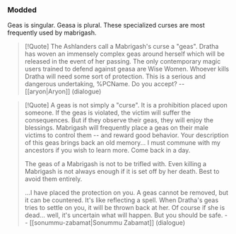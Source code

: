 ### Modded
Geas is singular. Geasa is plural. These specialized curses are most frequently used by mabrigash.

> [!Quote]
> The Ashlanders call a Mabrigash's curse a "geas". Dratha has woven an immensely complex geas around herself which will be released in the event of her passing. The only contemporary magic users trained to defend against geasa are Wise Women. Whoever kills Dratha will need some sort of protection. This is a serious and dangerous undertaking, %PCName. Do you accept?
> -- [[aryon|Aryon]] (dialogue)

> [!Quote]
> A geas is not simply a "curse". It is a prohibition placed upon someone. If the geas is violated, the victim will suffer the consequences. But if they observe their geas, they will enjoy the blessings. Mabrigash will frequently place a geas on their male victims to control them -- and reward good behavior. Your description of this geas brings back an old memory... I must commune with my ancestors if you wish to learn more. Come back in a day.
> 
> The geas of a Mabrigash is not to be trifled with. Even killing a Mabrigash is not always enough if it is set off by her death. Best to avoid them entirely.
> 
> ...I have placed the protection on you. A geas cannot be removed, but it can be countered. It's like reflecting a spell. When Dratha's geas tries to settle on you, it will be thrown back at her. Of course if she is dead... well, it's uncertain what will happen. But you should be safe.
> -- [[sonummu-zabamat|Sonummu Zabamat]] (dialogue)